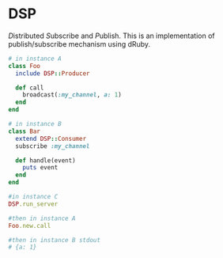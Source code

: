 # DSP

*D*istributed *S*ubscribe and *P*ublish. This is an implementation of publish/subscribe mechanism using dRuby.


```ruby
# in instance A
class Foo
  include DSP::Producer

  def call
    broadcast(:my_channel, a: 1)
  end
end

# in instance B
class Bar
  extend DSP::Consumer
  subscribe :my_channel

  def handle(event)
    puts event
  end
end

#in instance C
DSP.run_server

#then in instance A
Foo.new.call

#then in instance B stdout
# {a: 1}
```